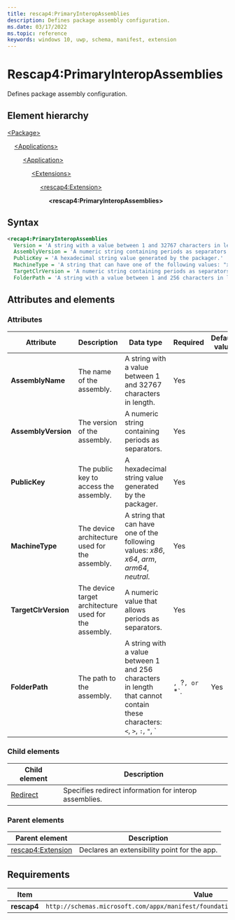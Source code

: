 ```yaml
---
title: rescap4:PrimaryInteropAssemblies
description: Defines package assembly configuration.
ms.date: 03/17/2022
ms.topic: reference
keywords: windows 10, uwp, schema, manifest, extension 
---
```


# Rescap4:PrimaryInteropAssemblies

Defines package assembly configuration.

## Element hierarchy

[\<Package\>](element-package.md)

&nbsp;&nbsp;&nbsp;&nbsp;[\<Applications\>](element-applications.md)

&nbsp;&nbsp;&nbsp;&nbsp; &nbsp;&nbsp;&nbsp;&nbsp;[\<Application\>](element-application.md)

&nbsp;&nbsp;&nbsp;&nbsp; &nbsp;&nbsp;&nbsp;&nbsp; &nbsp;&nbsp;&nbsp;&nbsp;[\<Extensions\>](element-1-extensions.md)

&nbsp;&nbsp;&nbsp;&nbsp; &nbsp;&nbsp;&nbsp;&nbsp; &nbsp;&nbsp;&nbsp;&nbsp; &nbsp;&nbsp;&nbsp;&nbsp;[\<rescap4:Extension\>](element-rescap4-extension.md)

&nbsp;&nbsp;&nbsp;&nbsp; &nbsp;&nbsp;&nbsp;&nbsp; &nbsp;&nbsp;&nbsp;&nbsp; &nbsp;&nbsp;&nbsp;&nbsp; &nbsp;&nbsp;&nbsp;&nbsp;**\<rescap4:PrimaryInteropAssemblies\>**

## Syntax

```xml
<recap4:PrimaryInteropAssemblies
  Version = 'A string with a value between 1 and 32767 characters in length.'
  AssemblyVersion = 'A numeric string containing periods as separators.'
  PublicKey = 'A hexadecimal string value generated by the packager.'
  MachineType = 'A string that can have one of the following values: "x86", "x64", "arm", "arm64", "neutral".'
  TargetClrVersion = 'A numeric string containing periods as separators.'
  FolderPath = 'A string with a value between 1 and 256 characters in length that cannot contain these characters: <, >, :, ", |, ?, or *.' />
```

## Attributes and elements

### Attributes

| Attribute | Description | Data type | Required | Default value |
|-|-|-|-|-|
| **AssemblyName** | The name of the assembly. | A string with a value between 1 and 32767 characters in length. | Yes |  |
| **AssemblyVersion** | The version of the assembly. | A numeric string containing periods as separators. | Yes |  |
| **PublicKey** | The public key to access the assembly. | A hexadecimal string value generated by the packager. | Yes |  |
| **MachineType** | The device architecture used for the assembly. | A string that can have one of the following values: *x86*, *x64*, *arm*, *arm64*, *neutral*. | Yes |  |
| **TargetClrVersion** | The device target architecture used for the assembly. | A numeric value that allows periods as separators. | Yes |  |
| **FolderPath** | The path to the assembly. | A string with a value between 1 and 256 characters in length that cannot contain these characters: `<`, `>`, `:`, `"`, `|`, `?`, or `*`. | Yes |  |

### Child elements

| Child element | Description |
|-|-|
| [Redirect](element-rescap4-redirect.md) | Specifies redirect information for interop assemblies. |

### Parent elements

| Parent element | Description |
|-|-|
| [rescap4:Extension](element-rescap4-extension.md) | Declares an extensibility point for the app. |

## Requirements

| Item | Value |
|--|--|
| **rescap4** | `http://schemas.microsoft.com/appx/manifest/foundation/windows10/restrictedcapabilities/4` |
